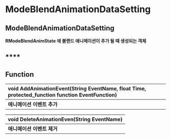 # ModeBlendAnimationDataSetting

## **ModeBlendAnimationDataSetting**

**RModeBlendAnimState 에 블랜드 애니메이션이 추가 될 때 생성되는 객체**

## \*\*\*\*

## **Function**

| **void AddAnimationEvent\(String EventName, float Time, protected\_function function EventFunction\)** |
| :--- |
| **애니메이션 이벤트 추가** |

| **void DeleteAnimationEven\(String EventName\)** |
| :--- |
| **애니메이션 이벤트 제거** |

